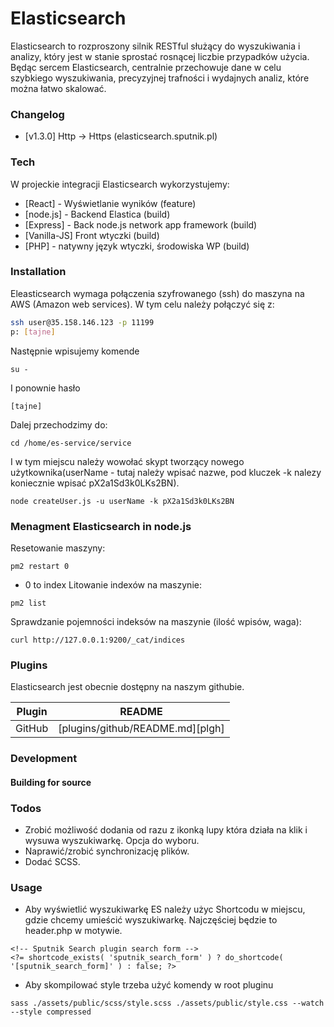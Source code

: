 # Elasticsearch

Elasticsearch to rozproszony silnik RESTful służący do wyszukiwania i analizy, który jest w stanie sprostać rosnącej liczbie przypadków użycia. Będąc sercem Elasticsearch, centralnie przechowuje dane w celu szybkiego wyszukiwania, precyzyjnej trafności i wydajnych analiz, które można łatwo skalować.

### Changelog

- [v1.3.0] Http -> Https (elasticsearch.sputnik.pl)

### Tech

W projeckie integracji Elasticsearch wykorzystujemy:

- [React] - Wyświetlanie wyników (feature)
- [node.js] - Backend Elastica (build)
- [Express] - Back node.js network app framework (build)
- [Vanilla-JS] Front wtyczki (build)
- [PHP] - natywny język wtyczki, środowiska WP (build)

### Installation

Eleasticsearch wymaga połączenia szyfrowanego (ssh) do maszyna na AWS (Amazon web services).
W tym celu należy połączyć się z:

```sh
ssh user@35.158.146.123 -p 11199
p: [tajne]
```

Następnie wpisujemy komende

```
su -
```

I ponownie hasło

```
[tajne]
```

Dalej przechodzimy do:

```
cd /home/es-service/service
```

I w tym miejscu należy wowołać skypt tworzący nowego użytkownika(userName - tutaj należy wpisać nazwe, pod kluczek -k nalezy koniecznie wpisać pX2a1Sd3k0LKs2BN).

```
node createUser.js -u userName -k pX2a1Sd3k0LKs2BN
```

### Menagment Elasticsearch in node.js

Resetowanie maszyny:

```
pm2 restart 0
```

- 0 to index
  Litowanie indexów na maszynie:

```
pm2 list
```

Sprawdzanie pojemności indeksów na maszynie (ilość wpisów, waga):

```
curl http://127.0.0.1:9200/_cat/indices
```

### Plugins

Elasticsearch jest obecnie dostępny na naszym githubie.

| Plugin | README                           |
| ------ | -------------------------------- |
| GitHub | [plugins/github/README.md][plgh] |

### Development

#### Building for source

### Todos

- Zrobić możliwość dodania od razu z ikonką lupy która działa na klik i wysuwa wyszukiwarkę. Opcja do wyboru.
- Naprawić/zrobić synchronizację plików.
- Dodać SCSS.

### Usage

- Aby wyświetlić wyszukiwarkę ES należy użyc Shortcodu w miejscu, gdzie chcemy umieścić wyszukiwarkę. Najczęściej będzie to header.php w motywie.

```
<!-- Sputnik Search plugin search form -->
<?= shortcode_exists( 'sputnik_search_form' ) ? do_shortcode( '[sputnik_search_form]' ) : false; ?>
```

- Aby skompilować style trzeba użyć komendy w root pluginu

```
sass ./assets/public/scss/style.scss ./assets/public/style.css --watch --style compressed
```
